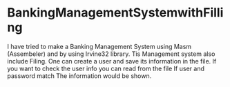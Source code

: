 # BankingManagementSystemwithFilling
I have tried to make a Banking Management System using Masm (Assembeler) and by using Irvine32 library.
Tis Management system also include Filing.
One can create a user and save its information in the file.
If you want to check the user info you can read from the file
If user and password match 
The information would be shown.

